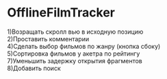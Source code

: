 # OfflineFilmTracker

1)Возращать скролл вью в исходную позицию  
2)Проставить комментарии  
4)Сделать выбор фильмов по жанру (кнопка сбоку)  
5)Сортировка фильмов у акетра по рейтингу  
7)Уменьшить задержку открытия фрагментов  
8)Добавить поиск  
